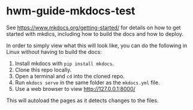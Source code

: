 # hwm-guide-mkdocs-test

See <https://www.mkdocs.org/getting-started/> for details on how to get started
with mkdics, including how to build the docs and how to deploy.

In order to simply view what this will look like, you can do the following
in Linux without having to build the docs:

1. Install mkdocs with `pip install mkdocs`.
2. Clone this repo locally.
3. Open a terminal and `cd` into the cloned repo.
4. Run `mkdocs serve` in the same folder as the `mkdocs.yml` file.
5. Use a web browser to view <http://127.0.0.1:8000/>

This will autoload the pages as it detects changes to the files.
